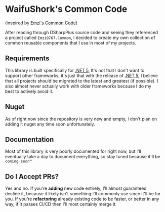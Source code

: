 # WaifuShork's Common Code
(inspired by [Emzi's Common Code](https://github.com/Emzi0767/Common)) 

After reading through DSharpPlus source code and seeing they referenced a project called `Emzi0767.Common`, 
I decided to create my own collection of common reusable components that I use in most of my projects.

## Requirements
This library is built specifically for [.NET 5](https://docs.microsoft.com/en-us/dotnet/core/dotnet-five),
It's not that I don't want to support other frameworks, it's just that with the release of [.NET 5](https://docs.microsoft.com/en-us/dotnet/core/dotnet-five),
I believe that all projects should be migrated to the latest and greatest (if possible). I also almost never 
actually work with older frameworks because I do my best to actively avoid it.

## Nuget
As of right now since the repository is very new and empty, I don't plan on adding it nuget any time soon 
unfortunately.

## Documentation
Most of this library is very poorly documented for right now, but I'll eventually take a day to document everything,
so stay tuned because it'll be `coming soon™`

## Do I Accept PRs?

Yes and no. If you're **adding** new code entirely, I'll almost guaranteed decline it, because it likely isn't something
I'll commonly use since it'll be for you. If you're **refactoring** already existing code to be faster, or better in any way,
if it passes CI/CD then I'll most certainly merge it.